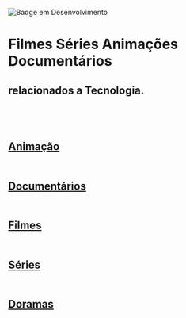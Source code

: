 ![Badge em Desenvolvimento](http://img.shields.io/static/v1?label=STATUS&message=EM%20DESENVOLVIMENTO&color=GREEN&style=for-the-badge)
# Filmes Séries Animações Documentários
## relacionados a Tecnologia.

<br>



## <br>[Animação](/techanimation.md)<br>
## <br>[Documentários](/techDocumentaries.md)<br>
## <br>[Filmes](/techFilmes.md)<br>
## <br>[Séries](/techSeries.md)<br>
## <br>[Doramas](/techDoramas.md)<br>



